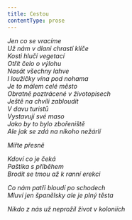 ```yaml
---
title: Cestou
contentType: prose
---
```


<section>

_Jen co se vracíme  
Už nám v dlani chrastí klíče  
Kosti hlučí vegetací  
Otřít čelo o výlohu  
Nasát všechny lahve  
I loužičky vína pod nohama  
Je to málem celé město  
Obratně poztrácené v životopisech  
Ještě na chvíli zabloudit  
V davu turistů  
Vystavují své maso  
Jako by to bylo zbořeniště  
Ale jak se zdá na nikoho nežárlí_

</section>

<section>

_Miřte přesně_

</section>

<section>

_Kdoví co je čeká  
Paštika s příběhem  
Brodit se tmou až k ranní erekci_

</section>

<section>

_Co nám patří bloudí po schodech  
Mluví jen španělsky ale je plný těsta_

</section>

<section>

_Nikdo z nás už neprožil život v koloniích_

</section>
